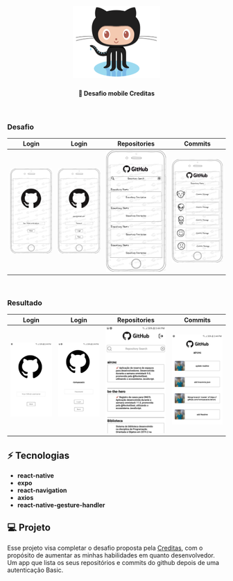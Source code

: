 <h1 align="center">
    <img alt="OctoCat" title="#octocat" src=".github/octocat.png" width="200px" />
</h1>

<h4 align="center">
  🎯 Desafio mobile Creditas
</h4>

<br>

### **Desafio**

| Login                   | Login                   | Repositories                  | Commits                  |
| ----------------------- | ----------------------- | ----------------------------- | ------------------------ |
| ![](.github/login1.png) | ![](.github/login2.png) | ![](.github/repositories.png) | ![](.github/commits.png) |

<br>

### **Resultado**

| Login                    | Login                    | Repositories                   | Commits                   |
| ------------------------ | ------------------------ | ------------------------------ | ------------------------- |
| ![](.github/login1.jpeg) | ![](.github/login2.jpeg) | ![](.github/repositories.jpeg) | ![](.github/commits.jpeg) |

## ⚡ Tecnologias

- **react-native**
- **expo**
- **react-navigation**
- **axios**
- **react-native-gesture-handler**

## 💻 Projeto

Esse projeto visa completar o desafio proposta pela [Creditas](https://github.com/Creditas), com o propósito de aumentar as minhas habilidades em quanto desenvolvedor. Um app que lista os seus repositórios e commits do github depois de uma autenticação Basic.

